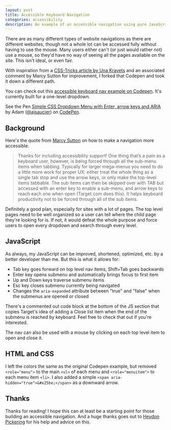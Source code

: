 ```yaml
---
layout: post
title: Accessible Keyboard Navigation
categories: accessibility
description: An example of an accessible navigation using pure JavaScript, HTML and CSS.
---
```

There are as many different types of website navigations as there are different websites, though not a whole lot can be accessed fully without having to use the mouse. Many users either can't (or just would rather not) use a mouse, so they'd have no way of seeing all the pages available on the site. This isn't ideal, or even fair.

With inspiration from a [CSS-Tricks article by Una Kravets](https://css-tricks.com/solved-with-css-dropdown-menus/) and an associated comment by Marcy Sutton for improvement, I forked that Codepen and took it down a different path.

You can check out this [accessible keyboard nav example on Codepen](https://codepen.io/ajsaucier/pen/OZOQox). It's currently built for a one-level dropdown.

<p data-height="265" data-theme-id="0" data-slug-hash="OZOQox" data-default-tab="js,result" data-user="ajsaucier" data-embed-version="2" data-pen-title="Simple CSS Dropdown Menu with Enter, arrow keys and ARIA" class="codepen">See the Pen <a href="https://codepen.io/ajsaucier/pen/OZOQox/">Simple CSS Dropdown Menu with Enter, arrow keys and ARIA</a> by Adam (<a href="https://codepen.io/ajsaucier">@ajsaucier</a>) on <a href="https://codepen.io">CodePen</a>.</p>
<script async src="https://static.codepen.io/assets/embed/ei.js"></script>

## Background

Here's the quote from [Marcy Sutton](https://twitter.com/marcysutton) on how to make a navigation more accessible: 

>Thanks for including accessibility support! One thing that’s a pain as a keyboard user, however, is being forced through all the sub-menu items when tabbing. Typically for larger mega-menus you need to do a little more work for proper UX: either treat the whole thing as a single tab stop and use the arrow keys, or only make the top-level items tabbable. The sub items can then be skipped over with TAB but accessed with an enter key to enable a sub-menu, and arrow keys to reach each one when open (Target.com does this). It helps keyboard productivity not to be forced through all of the sub items.

Definitely a good plan, especially for sites with a lot of pages. The top level pages need to be well organized so a user can tell where the child page they're looking for is. If not, it would defeat the whole purpose and force users to open every dropdown and search through every level.

## JavaScript

As always, my JavaScript can be improved, shortened, optimized, etc. by a better developer than me. But this is what it allows for:
- Tab key goes forward on top level nav items, Shift+Tab goes backwards
- Enter key opens submenu and automatically brings focus to first item
- Up and Down keys traverse submenu items
- Esc key closes submenu currently being navigated
- Changes the `aria-expanded` attribute between "true" and "false" when the submenus are opened or closed

There's a commented out code block at the bottom of the JS section that copies Target's idea of adding a Close list item when the end of the submenu is reached by keyboard. Feel free to check that out if you're interested. 

The nav can also be used with a mouse by clicking on each top level item to open and close it.

## HTML and CSS

I left the colors the same as the original Codepen example, but removed `<role="menu">` to the main `<ul>` of each menu and `<role="menuitem">` to each menu item `<li>`. I also added a simple `<span aria-hidden="true">&#x25be;</span>` as a downward arrow.

## Thanks

Thanks for reading! I hope this can at least be a starting point for those building an accessible navigation. And a huge thanks goes out to [Heydon Pickering](https://twitter.com/heydonworks) for his help and advice on this.